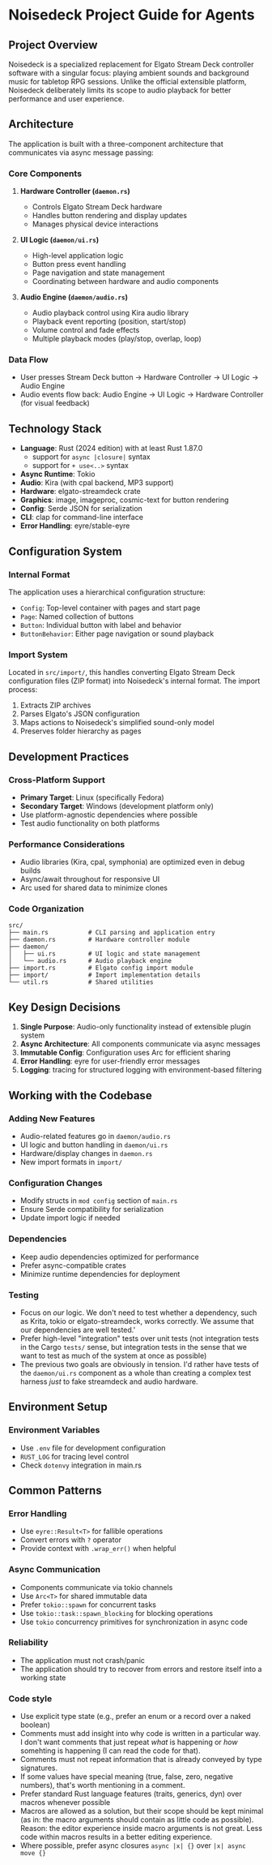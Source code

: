 # Noisedeck Project Guide for Agents

## Project Overview

Noisedeck is a specialized replacement for Elgato Stream Deck controller software with a singular focus: playing ambient sounds and background music for tabletop RPG sessions. Unlike the official extensible platform, Noisedeck deliberately limits its scope to audio playback for better performance and user experience.

## Architecture

The application is built with a three-component architecture that communicates via async message passing:

### Core Components

1. **Hardware Controller (`daemon.rs`)**
   - Controls Elgato Stream Deck hardware
   - Handles button rendering and display updates
   - Manages physical device interactions

2. **UI Logic (`daemon/ui.rs`)**
   - High-level application logic
   - Button press event handling
   - Page navigation and state management
   - Coordinating between hardware and audio components

3. **Audio Engine (`daemon/audio.rs`)**
   - Audio playback control using Kira audio library
   - Playback event reporting (position, start/stop)
   - Volume control and fade effects
   - Multiple playback modes (play/stop, overlap, loop)

### Data Flow
- User presses Stream Deck button → Hardware Controller → UI Logic → Audio Engine
- Audio events flow back: Audio Engine → UI Logic → Hardware Controller (for visual feedback)

## Technology Stack

- **Language**: Rust (2024 edition) with at least Rust 1.87.0
  - support for `async |closure|` syntax
  - support for `+ use<..>` syntax
- **Async Runtime**: Tokio
- **Audio**: Kira (with cpal backend, MP3 support)
- **Hardware**: elgato-streamdeck crate
- **Graphics**: image, imageproc, cosmic-text for button rendering
- **Config**: Serde JSON for serialization
- **CLI**: clap for command-line interface
- **Error Handling**: eyre/stable-eyre

## Configuration System

### Internal Format
The application uses a hierarchical configuration structure:
- `Config`: Top-level container with pages and start page
- `Page`: Named collection of buttons
- `Button`: Individual button with label and behavior
- `ButtonBehavior`: Either page navigation or sound playback

### Import System
Located in `src/import/`, this handles converting Elgato Stream Deck configuration files (ZIP format) into Noisedeck's internal format. The import process:
1. Extracts ZIP archives
2. Parses Elgato's JSON configuration
3. Maps actions to Noisedeck's simplified sound-only model
4. Preserves folder hierarchy as pages

## Development Practices

### Cross-Platform Support
- **Primary Target**: Linux (specifically Fedora)
- **Secondary Target**: Windows (development platform only)
- Use platform-agnostic dependencies where possible
- Test audio functionality on both platforms

### Performance Considerations
- Audio libraries (Kira, cpal, symphonia) are optimized even in debug builds
- Async/await throughout for responsive UI
- Arc<T> used for shared data to minimize clones

### Code Organization
```
src/
├── main.rs           # CLI parsing and application entry
├── daemon.rs         # Hardware controller module
├── daemon/
│   ├── ui.rs         # UI logic and state management
│   └── audio.rs      # Audio playback engine
├── import.rs         # Elgato config import module
├── import/           # Import implementation details
└── util.rs           # Shared utilities
```

## Key Design Decisions

1. **Single Purpose**: Audio-only functionality instead of extensible plugin system
2. **Async Architecture**: All components communicate via async messages
3. **Immutable Config**: Configuration uses Arc<T> for efficient sharing
4. **Error Handling**: eyre for user-friendly error messages
5. **Logging**: tracing for structured logging with environment-based filtering

## Working with the Codebase

### Adding New Features
- Audio-related features go in `daemon/audio.rs`
- UI logic and button handling in `daemon/ui.rs`
- Hardware/display changes in `daemon.rs`
- New import formats in `import/`

### Configuration Changes
- Modify structs in `mod config` section of `main.rs`
- Ensure Serde compatibility for serialization
- Update import logic if needed

### Dependencies
- Keep audio dependencies optimized for performance
- Prefer async-compatible crates
- Minimize runtime dependencies for deployment

### Testing
- Focus on _our_ logic. We don't need to test whether a dependency, such as Krita, tokio or elgato-streamdeck, works correctly. We assume that our dependencies are well tested.'
- Prefer high-level "integration" tests over unit tests (not integration tests in the Cargo `tests/` sense, but integration tests in the sense that we want to test as much of the system at once as possible)
- The previous two goals are obviously in tension. I'd rather have tests of the `daemon/ui.rs` component as a whole than creating a complex test harness _just_ to fake streamdeck and audio hardware.

## Environment Setup

### Environment Variables
- Use `.env` file for development configuration
- `RUST_LOG` for tracing level control
- Check `dotenvy` integration in main.rs

## Common Patterns

### Error Handling
- Use `eyre::Result<T>` for fallible operations
- Convert errors with `?` operator
- Provide context with `.wrap_err()` when helpful

### Async Communication
- Components communicate via tokio channels
- Use `Arc<T>` for shared immutable data
- Prefer `tokio::spawn` for concurrent tasks
- Use `tokio::task::spawn_blocking` for blocking operations
- Use `tokio` concurrency primitives for synchronization in async code

### Reliability
- The application must not crash/panic
- The application should try to recover from errors and restore itself into a working state

### Code style
- Use explicit type state (e.g., prefer an enum or a record over a naked boolean)
- Comments must add insight into why code is written in a particular way. I don't want comments that just repeat _what_ is happening or _how_ somehting is happening (I can read the code for that).
- Comments must not repeat information that is already conveyed by type signatures.
- If some values have special meaning (true, false, zero, negative numbers), that's worth mentioning in a comment.
- Prefer standard Rust language features (traits, generics, dyn) over macros whenever possible
- Macros are allowed as a solution, but their scope should be kept minimal (as in: the macro arguments should contain as little code as possible). Reason: the editor experience inside macro arguments is not great. Less code within macros results in a better editing experience.
- Where possible, prefer async closures `async |x| {}` over `|x| async move {}`
